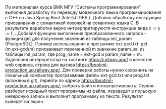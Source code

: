 По материалам курса ВМК МГУ "Системы программирования" выполнил доработку  по переводу модельного языка программирования с С++ на Java Spring Boot (IntelliJ IDEA ). Добавил обработку инструкции присваивания с семантикой похожей на семантику языка C. В результате доработки верно интрерпретируюстя инструкции вида x := y := 1 ;. Добавил функцию выполнения преобразованного запроса - функция get для получение значений из таблицы iml_param (PostgreSQL). Пример использования в программе ext-gcd.txt: get (m,ext-gcd/m) присваивает переменной m значение param_val из таблицы iml_param, где prog_name = ext-gcd и param_name = m. Задеплоил интерпретатор на хостинге https://railway.app/ в качестве web сервиса, строка для вызова https://bootiml-production.up.railway.app/. Для проверки работы нужно сохранить на локальный компьютер программные файлы ext-gcd.txt или prog.txt (вложены в git), перейти по адресу https://bootiml-production.up.railway.app/, выбрать файл и интерпретировать. Сервис разберет исходный текст программы из файла, переведет в польскую инверсную запись и выполнит программму из текста. Результат выведет на экран.  






